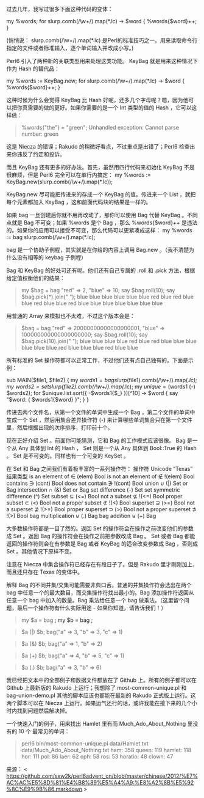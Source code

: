 

过去几年，我写过很多下面这种代码的变体：

my %words;
for slurp.comb(/\w+/).map(*.lc) -> $word {
    %words{$word}++;
}

(悄悄说： slurp.comb(/\w+/).map(*.lc) 是Perl的标准技巧之一。用来读取命令行指定的文件或者标准输入，逐个单词输入并改成小写。)

Perl6 引入了两种新的关联类型用来处理这类功能。 KeyBag 就是用来这种情况下作为 Hash 的替代品：

my %words := KeyBag.new;
for slurp.comb(/\w+/).map(*.lc) -> $word {
    %words{$word}++;
}

这种时候为什么会觉得 KeyBag 比 Hash 好呢，还多几个字母呢？嗯，因为他可以把你真需要的做的更好。如果你需要的是一个 Int 类型的值的 Hash ，它可以这样做：

> %words{"the"} = "green";
Unhandled exception: Cannot parse number: green

这是 Niecza 的错误；Rakudo 的稍微好看点，不过重点是出错了；Perl6 检查出来你违反了约定和投诉。

而且 KeyBag 还有更多的好办法。首先，虽然用四行代码来初始化 KeyBag 不是很麻烦，但是 Perl6 完全可以在单行内搞定：
my %words := KeyBag.new(slurp.comb(/\w+/).map(*.lc));

KeyBag.new 尽可能把传进来的存成一个 KeyBag 的值。传进来一个 List ，就把每个元素都加入 KeyBag ，这和前面代码块的结果是一样的。

如果 bag 一旦创建后你就不用再改动了，那你可以使用 Bag 代替 KeyBag 。不同点就是 Bag 不可变；如果 %words 是个 Bag ，那么 %words{$word}++ 是违法的。如果你的应用可以接受不可变，那么代码可以更紧凑成这样：
my %words := bag slurp.comb(/\w+/).map(*.lc);

bag 是一个协助子例程，其实就是在你给的内容上调用 Bag.new 。（我不清楚为什么没有相等的 keybag 子例程）

Bag 和 KeyBag 的好处可还有呢。他们还有自己专属的 .roll 和 .pick 方法，根据给定值权衡他们的结果：

> my $bag = bag "red" => 2, "blue" => 10;
> say $bag.roll(10);
> say $bag.pick(*).join(" ");
blue blue blue blue blue blue red blue red blue
blue red blue blue red blue blue blue blue blue blue blue

用普通的 Array 来模拟也不太难，不过这个版本会是：

> $bag = bag "red" => 20000000000000000001, "blue" => 100000000000000000000;
> say $bag.roll(10);
> say $bag.pick(10).join(" ");
blue blue blue blue red blue red blue blue blue
blue blue blue red blue blue blue red blue blue

所有标准的 Set 操作符都可以正常工作，不过他们还有点自己独有的。下面是示例：

sub MAIN($file1, $file2) {
    my $words1 = bag slurp($file1).comb(/\w+/).map(*.lc);
    my $words2 = set slurp($file2).comb(/\w+/).map(*.lc);
    my $unique = ($words1 (-) $words2);
    for $unique.list.sort({ -$words1{$_} })[^10] -> $word {
        say "$word: { $words1{$word} }";
    }
}

传进去两个文件名，从第一个文件的单词中生成一个 Bag ，第二个文件的单词中生成一个 Set ，然后用集合差异操作符 (-) 来计算哪些单词集合只在第一个文件里，然后根据出现的次序排序，打印前十个。

现在正好介绍 Set 。前面你可能猜测，它和 Bag 的工作模式应该很像。 Bag 是一个从 Any 具体到 Int 的 Hash ， Set 则是一个从 Any 具体到 Bool::True 的 Hash 。 Set 是不可变的。同样也有一个可变的 KeySet 。

在 Set 和 Bag 之间我们有着极丰富的一系列操作符： 操作符 Unicode “Texas” 结果类型
 is an element of ∈ (elem) Bool
 is not an element of ∉ !(elem) Bool
 contains ∋ (cont) Bool
 does not contain ∌ !(cont) Bool
 union ∪ (|) Set or Bag
 intersection ∩ (&) Set or Bag
 set difference (-) Set
 set symmetric difference (^) Set
 subset ⊆ (<=) Bool
 not a subset ⊈ !(<=) Bool
 proper subset ⊂ (<) Bool
 not a proper subset ⊄ !(<) Bool
 superset ⊇ (>=) Bool
 not a superset ⊉ !(>=) Bool
 proper superset ⊃ (>) Bool
 not a proper superset ⊅ !(>) Bool
 bag multiplication ⊍ (.) Bag
 bag addition ⊎ (+) Bag


大多数操作符都是一目了然的。返回 Set 的操作符会在操作之前改变他们的参数成 Set 。返回 Bag 的操作符会在操作之前把参数改成 Bag 。 Set 或者 Bag 都能返回的操作符则会在有参数是 Bag 或者 KeyBag 的适合改变参数成 Bag ，否则成 Set 。其他情况下原样不变。

注意在 Niecza 中集合操作符已经存在有段日子了。但是 Rakudo 里才刚刚加上，而且还只存在 Texas 的变体中。

解释 Bag 的不同并集/交集可能需要非典口舌。普通的并集操作符会选出在两个 bag 中任意一个的最大数目，而交集操作符找出最小的。Bag 添加操作符返回从任意一个 bag 中加入的数量。Bag 乘法给任意一个 bag 做乘法。（这里留个问题，最后一个操作符有什么实际用途 - 如果你知道，请告诉我们！）

> my $a = bag <a a a b b c>;
> my $b = bag <a b b b>;
 
> $a (|) $b;
bag("a" => 3, "b" => 3, "c" => 1)
 
> $a (&) $b;
bag("a" => 1, "b" => 2)
 
> $a (+) $b;
bag("a" => 4, "b" => 5, "c" => 1)
 
> $a (.) $b;
bag("a" => 3, "b" => 6)

我已经把文本中的全部例子和数据文件都放在了 Github 上。所有的例子都可以在 Github 上最新版的 Rakudo 上运行；我想除了 most-common-unique.pl 和 bag-union-demo.pl 其他的脚本应该也都能在最新的 Rakudo 正式版上运行。这两个脚本可以在 Niecza 上运行。如果运气还行的话，或许我能在接下来的几个小时内找到问题然后解决掉。

一个快速入门的例子，用来找出 Hamlet 里有而 Much_Ado_About_Nothing 里没有的 10 个 最常见的单词：

> perl6 bin/most-common-unique.pl data/Hamlet.txt data/Much_Ado_About_Nothing.txt
ham: 358
queen: 119
hamlet: 118
hor: 111
pol: 86
laer: 62
oph: 58
ros: 53
horatio: 48
clown: 47

来源： < https://github.com/sxw2k/perl6advent_cn/blob/master/chinese/2012/%E7%AC%AC%E5%8D%81%E4%B8%89%E5%A4%A9:%E8%A2%8B%E5%92%8C%E9%9B%86.markdown >  